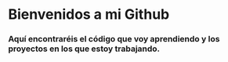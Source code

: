 <h1>Bienvenidos a mi Github</h1>


<h3>Aquí encontraréis el código que voy aprendiendo y los proyectos en los que estoy trabajando.</h3>

<body bg= url("https://unsplash.com/es/fotos/vpOeXr5wmR4")>
